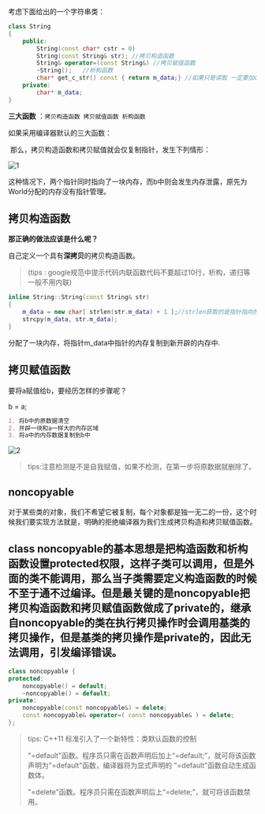 考虑下面给出的一个字符串类： 

```cpp
class String
{
    public:
    	String(const char* cstr = 0)  
        String(const String& str); //拷贝构造函数
        String& operator=(const String&) //拷贝赋值函数
        ~String();   //析构函数
    	char* get_c_str() const { return m_data;} //如果只是读取 一定要加const
    private:
    	char* m_data;
}
```
**三大函数** ：`拷贝构造函数 拷贝赋值函数 析构函数 `

如果采用编译器默认的三大函数：

​			那么，拷贝构造函数和拷贝赋值就会仅复制指针，发生下列情形：

![1](D:\A_目标！！！\笔记\C++\pic\1.png)

这种情况下，两个指针同时指向了一块内存，而b中则会发生内存泄露，原先为World分配的内存没有指针管理。

## 拷贝构造函数



**那正确的做法应该是什么呢？**

自己定义一个具有**深拷贝**的拷贝构造函数。

> (tips :  google规范中提示代码内联函数代码不要超过10行，析构，递归等一般不用内联)

```cpp
inline String::String(const String& str)
{
    m_data = new char[ strlen(str.m_data) + 1 ];//strlen获取的是指针指向的字符串的长度，如果是sizeof则返回的是指针的内存大小
    strcpy(m_data, str.m_data);
}
```

分配了一块内存，将指针m_data中指针的内存复制到新开辟的内存中.



## 拷贝赋值函数

要将a赋值给b，要经历怎样的步骤呢？

b = a;

```markdown
1. 将b中的原数据清空
2. 开辟一块和a一样大的内存区域
3. 将a中的内存数据复制到b中
```

![2](D:\A_目标！！！\笔记\C++\pic\2.png)

> tips:注意检测是不是自我赋值，如果不检测，在第一步将原数据就删除了。



## noncopyable

对于某些类的对象，我们不希望它被复制，每个对象都是独一无二的一份，这个时候我们要实现方法就是，明确的拒绝编译器为我们生成拷贝构造和拷贝赋值函数。

class noncopyable的基本思想是把构造函数和析构函数设置protected权限，这样子类可以调用，但是外面的类不能调用，那么当子类需要定义构造函数的时候不至于通不过编译。但是最关键的是noncopyable把拷贝构造函数和拷贝赋值函数做成了private的，继承自noncopyable的类在执行拷贝操作时会调用基类的拷贝操作，但是基类的拷贝操作是private的，因此无法调用，引发编译错误。
--------------------- 


```cpp
class noncopyable {
protected:
	noncopyable() = default;
	~noncopyable() = default;
private:
	noncopyable(const noncopyable&) = delete;
	const noncopyable& operator=( const noncopyable& ) = delete;
};	
```

> tips: C++11 标准引入了一个新特性：类默认函数的控制 
>
> "=default"函数。程序员只需在函数声明后加上“=default;”，就可将该函数声明为"=default"函数，编译器将为显式声明的 "=default"函数自动生成函数体。
>
> "=delete"函数。程序员只需在函数声明后上“=delete;”，就可将该函数禁用。
>
> 





